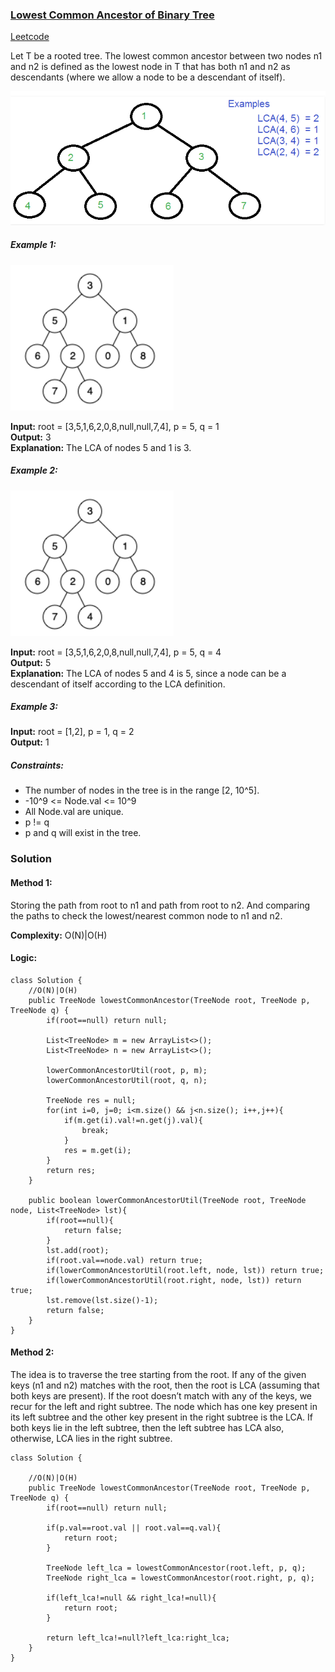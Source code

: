 ### [Lowest Common Ancestor of Binary Tree](https://www.geeksforgeeks.org/lowest-common-ancestor-binary-tree-set-1/)
[Leetcode](https://leetcode.com/problems/lowest-common-ancestor-of-a-binary-tree/)

Let T be a rooted tree. The lowest common ancestor between two nodes n1 and n2 is defined as the lowest node in T that has both n1 and n2 as descendants (where we allow a node to be a descendant of itself).

![](https://github.com/preet18/AlgoNotes/blob/master/Tree/Pictures/LCA%20of%20Binary%20Tree.png)

##### Example 1:
![](https://github.com/preet18/AlgoNotes/blob/master/Tree/Pictures/LCA%20of%20Binary%20Tree%20-%20Example%201.png)

**Input:** root = [3,5,1,6,2,0,8,null,null,7,4], p = 5, q = 1\
**Output:** 3\
**Explanation:** The LCA of nodes 5 and 1 is 3.

##### Example 2:
![](https://github.com/preet18/AlgoNotes/blob/master/Tree/Pictures/LCA%20of%20Binary%20Tree%20-%20Example%201.png)

**Input:** root = [3,5,1,6,2,0,8,null,null,7,4], p = 5, q = 4\
**Output:** 5\
**Explanation:** The LCA of nodes 5 and 4 is 5, since a node can be a descendant of itself according to the LCA definition.

##### Example 3:
**Input:** root = [1,2], p = 1, q = 2\
**Output:** 1

##### Constraints:
* The number of nodes in the tree is in the range [2, 10^5].
* -10^9 <= Node.val <= 10^9
* All Node.val are unique.
* p != q
* p and q will exist in the tree.

### Solution
#### Method 1:
Storing the path from root to n1 and path from root to n2. And comparing the paths to check the lowest/nearest common node to n1 and n2.

**Complexity:** O(N)|O(H)

#### Logic:
```
class Solution {
    //O(N)|O(H)
    public TreeNode lowestCommonAncestor(TreeNode root, TreeNode p, TreeNode q) {
        if(root==null) return null;
        
        List<TreeNode> m = new ArrayList<>();
        List<TreeNode> n = new ArrayList<>();
        
        lowerCommonAncestorUtil(root, p, m);
        lowerCommonAncestorUtil(root, q, n);
        
        TreeNode res = null;
        for(int i=0, j=0; i<m.size() && j<n.size(); i++,j++){
            if(m.get(i).val!=n.get(j).val){
                break;
            }
            res = m.get(i);
        }
        return res;
    }
    
    public boolean lowerCommonAncestorUtil(TreeNode root, TreeNode node, List<TreeNode> lst){
        if(root==null){
            return false;
        }
        lst.add(root);
        if(root.val==node.val) return true;
        if(lowerCommonAncestorUtil(root.left, node, lst)) return true;
        if(lowerCommonAncestorUtil(root.right, node, lst)) return true;
        lst.remove(lst.size()-1);
        return false;
    }
}
```

#### Method 2:
The idea is to traverse the tree starting from the root. If any of the given keys (n1 and n2) matches with the root, then the root is LCA (assuming that both keys are present). If the root doesn’t match with any of the keys, we recur for the left and right subtree. The node which has one key present in its left subtree and the other key present in the right subtree is the LCA. If both keys lie in the left subtree, then the left subtree has LCA also, otherwise, LCA lies in the right subtree.  

```
class Solution {
    
    //O(N)|O(H)
    public TreeNode lowestCommonAncestor(TreeNode root, TreeNode p, TreeNode q) {
        if(root==null) return null;
        
        if(p.val==root.val || root.val==q.val){
            return root;
        }
        
        TreeNode left_lca = lowestCommonAncestor(root.left, p, q);
        TreeNode right_lca = lowestCommonAncestor(root.right, p, q);
        
        if(left_lca!=null && right_lca!=null){
            return root;
        }
        
        return left_lca!=null?left_lca:right_lca;
    }
}
```

